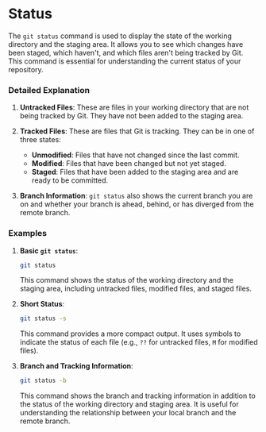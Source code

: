 # Status

The `git status` command is used to display the state of the working directory and the staging area. It allows you to see which changes have been staged, which haven't, and which files aren't being tracked by Git. This command is essential for understanding the current status of your repository.

### Detailed Explanation

1. **Untracked Files**: These are files in your working directory that are not being tracked by Git. They have not been added to the staging area.

2. **Tracked Files**: These are files that Git is tracking. They can be in one of three states:
    - **Unmodified**: Files that have not changed since the last commit.
    - **Modified**: Files that have been changed but not yet staged.
    - **Staged**: Files that have been added to the staging area and are ready to be committed.

3. **Branch Information**: `git status` also shows the current branch you are on and whether your branch is ahead, behind, or has diverged from the remote branch.

### Examples

1. **Basic `git status`**:
   ```sh
   git status
   ```
   This command shows the status of the working directory and the staging area, including untracked files, modified files, and staged files.

2. **Short Status**:
   ```sh
   git status -s
   ```
   This command provides a more compact output. It uses symbols to indicate the status of each file (e.g., `??` for untracked files, `M` for modified files).

3. **Branch and Tracking Information**:
   ```sh
   git status -b
   ```
   This command shows the branch and tracking information in addition to the status of the working directory and staging area. It is useful for understanding the relationship between your local branch and the remote branch.